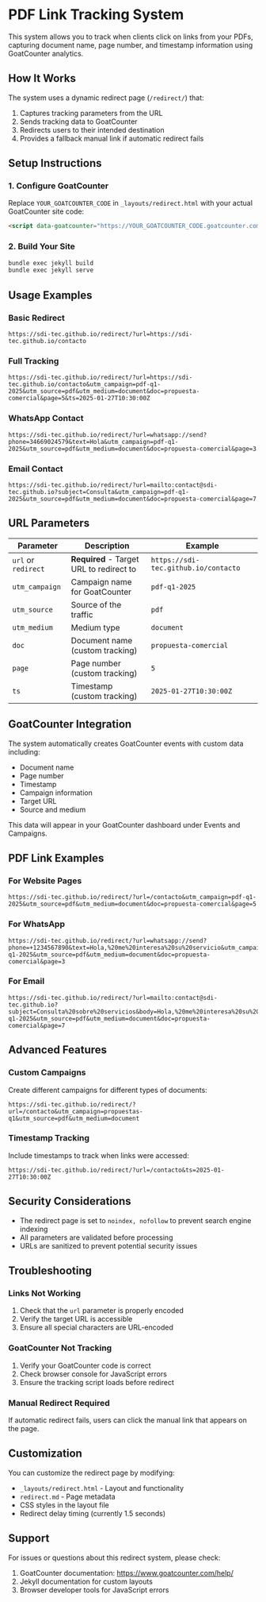 # PDF Link Tracking System

This system allows you to track when clients click on links from your PDFs, capturing document name, page number, and timestamp information using GoatCounter analytics.

## How It Works

The system uses a dynamic redirect page (`/redirect/`) that:
1. Captures tracking parameters from the URL
2. Sends tracking data to GoatCounter
3. Redirects users to their intended destination
4. Provides a fallback manual link if automatic redirect fails

## Setup Instructions

### 1. Configure GoatCounter

Replace `YOUR_GOATCOUNTER_CODE` in `_layouts/redirect.html` with your actual GoatCounter site code:

```html
<script data-goatcounter="https://YOUR_GOATCOUNTER_CODE.goatcounter.com/count" async src="//gc.zgo.at/count.js"></script>
```

### 2. Build Your Site

```bash
bundle exec jekyll build
bundle exec jekyll serve
```

## Usage Examples

### Basic Redirect

```
https://sdi-tec.github.io/redirect/?url=https://sdi-tec.github.io/contacto
```

### Full Tracking

```
https://sdi-tec.github.io/redirect/?url=https://sdi-tec.github.io/contacto&utm_campaign=pdf-q1-2025&utm_source=pdf&utm_medium=document&doc=propuesta-comercial&page=5&ts=2025-01-27T10:30:00Z
```

### WhatsApp Contact

```
https://sdi-tec.github.io/redirect/?url=whatsapp://send?phone=34669024579&text=Hola&utm_campaign=pdf-q1-2025&utm_source=pdf&utm_medium=document&doc=propuesta-comercial&page=3
```

### Email Contact

```
https://sdi-tec.github.io/redirect/?url=mailto:contact@sdi-tec.github.io?subject=Consulta&utm_campaign=pdf-q1-2025&utm_source=pdf&utm_medium=document&doc=propuesta-comercial&page=7
```

## URL Parameters

| Parameter | Description | Example |
|-----------|-------------|---------|
| `url` or `redirect` | **Required** - Target URL to redirect to | `https://sdi-tec.github.io/contacto` |
| `utm_campaign` | Campaign name for GoatCounter | `pdf-q1-2025` |
| `utm_source` | Source of the traffic | `pdf` |
| `utm_medium` | Medium type | `document` |
| `doc` | Document name (custom tracking) | `propuesta-comercial` |
| `page` | Page number (custom tracking) | `5` |
| `ts` | Timestamp (custom tracking) | `2025-01-27T10:30:00Z` |

## GoatCounter Integration

The system automatically creates GoatCounter events with custom data including:
- Document name
- Page number
- Timestamp
- Campaign information
- Target URL
- Source and medium

This data will appear in your GoatCounter dashboard under Events and Campaigns.

## PDF Link Examples

### For Website Pages
```
https://sdi-tec.github.io/redirect/?url=/contacto&utm_campaign=pdf-q1-2025&utm_source=pdf&utm_medium=document&doc=propuesta-comercial&page=5
```

### For WhatsApp
```
https://sdi-tec.github.io/redirect/?url=whatsapp://send?phone=+1234567890&text=Hola,%20me%20interesa%20su%20servicio&utm_campaign=pdf-q1-2025&utm_source=pdf&utm_medium=document&doc=propuesta-comercial&page=3
```

### For Email
```
https://sdi-tec.github.io/redirect/?url=mailto:contact@sdi-tec.github.io?subject=Consulta%20sobre%20servicios&body=Hola,%20me%20interesa%20su%20servicio&utm_campaign=pdf-q1-2025&utm_source=pdf&utm_medium=document&doc=propuesta-comercial&page=7
```

## Advanced Features

### Custom Campaigns
Create different campaigns for different types of documents:

```
https://sdi-tec.github.io/redirect/?url=/contacto&utm_campaign=propuestas-q1&utm_source=pdf&utm_medium=document
```

### Timestamp Tracking
Include timestamps to track when links were accessed:

```
https://sdi-tec.github.io/redirect/?url=/contacto&ts=2025-01-27T10:30:00Z
```

## Security Considerations

- The redirect page is set to `noindex, nofollow` to prevent search engine indexing
- All parameters are validated before processing
- URLs are sanitized to prevent potential security issues

## Troubleshooting

### Links Not Working
1. Check that the `url` parameter is properly encoded
2. Verify the target URL is accessible
3. Ensure all special characters are URL-encoded

### GoatCounter Not Tracking
1. Verify your GoatCounter code is correct
2. Check browser console for JavaScript errors
3. Ensure the tracking script loads before redirect

### Manual Redirect Required
If automatic redirect fails, users can click the manual link that appears on the page.

## Customization

You can customize the redirect page by modifying:
- `_layouts/redirect.html` - Layout and functionality
- `redirect.md` - Page metadata
- CSS styles in the layout file
- Redirect delay timing (currently 1.5 seconds)

## Support

For issues or questions about this redirect system, please check:
1. GoatCounter documentation: https://www.goatcounter.com/help/
2. Jekyll documentation for custom layouts
3. Browser developer tools for JavaScript errors
